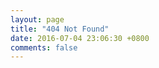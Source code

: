 ```yaml
---
layout: page
title: "404 Not Found"
date: 2016-07-04 23:06:30 +0800
comments: false
---
```


<script type="text/javascript" src="http://www.qq.com/404/search_children.js" charset="utf-8"></script>
